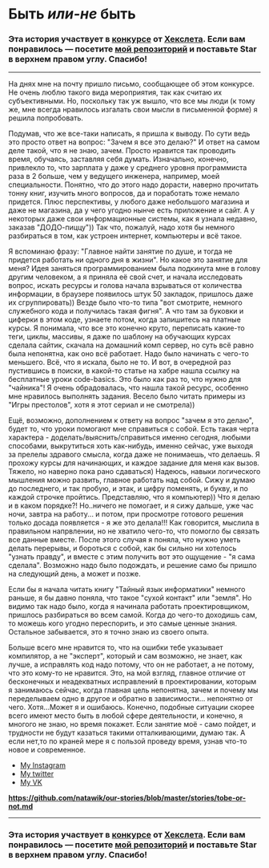 # Быть ***или-не*** быть

### Эта история участвует в [конкурсе](http://mystory.hexlet.io/) от [Хекслета](https://ru.hexlet.io/). Если вам понравилось — посетите [мой репозиторий](https://github.com/natawik/our-stories) и поставьте Star в верхнем правом углу. Спасибо!

---
На днях мне на почту пришло письмо, сообщающее об этом конкурсе. Не очень люблю такого вида мероприятия, так как считаю их субъективными. Но, поскольку так уж вышло, что все мы люди (к тому же, мне всегда нравилось изгалать свои мысли в письменной форме) я решила попробовать.

Подумав, что же все-таки написать, я пришла к выводу. По сути ведь это просто ответ на вопрос: "Зачем я все это делаю?" И ответ на самом деле такой, что я не знаю, зачем. Просто нравится так проводить время, обучаясь, заставляя себя думать. Изначально, конечно, привлекло то, что зарплата у даже у среднего уровня программиста раза в 2 больше, чем у ведущего инженера, например, моей специальности. Понятно, что до этого надо дорасти, наверно прочитать тонну книг, изучить много вопросов, да и поработать тоже немало придется. Плюс перспективы, у любого даже небольшого магазина и даже не магазина, да у чего угодно нынче есть приложение и сайт. А у некоторых даже свои информационные системы, как я узнала недавно, заказав "ДОДО-пиццу")) Так что, пожалуй, надо хотя бы немного разбираться в том, как устроен интернет, компьютеры и всё такое.

Я вспоминаю фразу: "Главное найти занятие по душе, и тогда не придется работать ни одного дня в жизни". Но какое это занятие для меня? Идея заняться программированием была подкинута мне в голову другим человеком, а я приняла её свой счет, и начала исследовать вопрос, искать ресурсы и голова начала взрываться от количества информации, в браузере появилось штук 50 закладок, пришлось даже их сгруппировать)) Везде было что-то типа "вот смотрите, немного служебного кода и получилась такая фигня". А что там за буковки и циферки в этом коде, узнаете потом, когда запишитесь на платные курсы. Я понимала, что все это конечно круто, переписать какие-то теги, циклы, массивы, я даже по шаблону на обучающих курсах сделала сайтик, скачала на домашний комп сервер, но суть всё равно была непонятна, как оно всё работает. Надо было начинать с чего-то меньшего. Всё, что я искала, было не то. И вот, в очередной раз пустившись в поиски, в какой-то статье на хабре нашла ссылку на бесплатные уроки code-basics. Это было как раз то, что нужно для "чайника"! Я очень обрадовалась, что нашла такой ресурс, особенно мне нравилось выполнять задания. Весело было читать примеры из "Игры престолов", хотя я этот сериал и не смотрела))

Ещё, возможно, дополнением к ответу на вопрос "зачем я это делаю", будет то, что уроки помогают мне справиться с собой. Есть такая
черта характера - доделать/выяснить/справиться именно сегодня, любыми способами, выкрутиться хоть как-нибудь, именно сейчас, уже выходя
за прелелы здравого смысла, когда даже не понимаешь, что делаешь. Я прохожу курсы для начинающих, и каждое задание для меня как
вызов. Тяжело, но наверно пока рано сдаваться) Надеюсь, навыки логического мышления можно развить,
главное работать над собой. Сижу и думаю до последнего, и так пробую, и этак, и цифру поменять, и букву, и по каждой строчке пройтись.
Представляю, что я компьютер)) Что я делаю и в каком порядке?! Но..ничего не помогает, и я сижу дальше, уже час ночи, завтра на работу... и потом, при просмотре готового решения только досада появляется - я же это делала!!! Как говорится, мыслила в правильном напрвлении, но не хватило чего-то, что помогло бы связать все данные вместе. После этого случая я поняла, что нужно уметь делать перерывы, и бороться с собой, как бы сильно ни хотелось "узнать правду", и вместе с этим получить вот это ощущение - "я сама сделала". Возможно надо было подождать, и решение само бы пришло на следующий день, а может и позже. 

Если бы я начала читать книгу "Тайный язык информатики" немного раньше, я бы давно поняла, что такое "сухой контакт" или "земля". Но видимо так надо было, когда я начинала работать проектировщиком, пришлось разбираться во всем самой. Когда до чего-то доходишь сам, то можешь кого угодно переспорить, и это самые ценные знания. Остальное забывается, это я точно знаю из своего опыта.

Больше всего мне нравится то, что на ошибки тебе указывает компилятор, а не "эксперт", который и сам возможно, не знает, как лучше, а
исправлять код надо потому, что он не работает, а не потому, что это кому-то не нравится. Это, на мой взгляд, главное отличие от бесконечных и неадекватных исправлений в проектировании, которым я занимаюсь сейчас, когда главная цель непонятна, зачем и почему мы переделываем одно в другое и обратно в зависимости... непонятно от чего. Хотя...Может я и ошибаюсь. Конечно, подобные ситуации скорее всего имеют место быть в любой сфере деятельности, и конечно, я многого не знаю, но время покажет. Если занятие моё - само пойдет, и трудности не будут казаться такими отталкивающими, думаю так. А если нет,то по краней мере я с пользой проведу время, узнав что-то новое и современное.


- [My Instagram](https://www.instagram.com/natawik/)
- [My twitter](https://twitter.com/natawik)
- [My VK](https://vk.com/natalya_babich)
 
**https://github.com/natawik/our-stories/blob/master/stories/tobe-or-not.md**

---

### Эта история участвует в [конкурсе](http://mystory.hexlet.io/) от [Хекслета](https://ru.hexlet.io/). Если вам понравилось — посетите [мой репозиторий](https://github.com/natawik/our-stories) и поставьте Star в верхнем правом углу. Спасибо!
